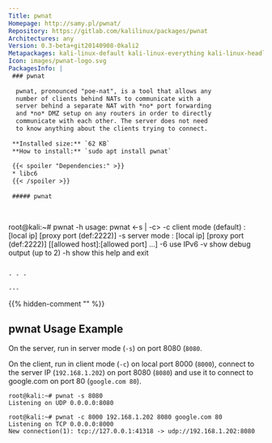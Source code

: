 ```yaml
---
Title: pwnat
Homepage: http://samy.pl/pwnat/
Repository: https://gitlab.com/kalilinux/packages/pwnat
Architectures: any
Version: 0.3-beta+git20140908-0kali2
Metapackages: kali-linux-default kali-linux-everything kali-linux-headless kali-linux-large kali-tools-post-exploitation 
Icon: images/pwnat-logo.svg
PackagesInfo: |
 ### pwnat
 
  pwnat, pronounced "poe-nat", is a tool that allows any
  number of clients behind NATs to communicate with a
  server behind a separate NAT with *no* port forwarding
  and *no* DMZ setup on any routers in order to directly
  communicate with each other. The server does not need
  to know anything about the clients trying to connect.
 
 **Installed size:** `62 KB`  
 **How to install:** `sudo apt install pwnat`  
 
 {{< spoiler "Dependencies:" >}}
 * libc6 
 {{< /spoiler >}}
 
 ##### pwnat
 
 
 ```
 root@kali:~# pwnat -h
 usage: pwnat <-s | -c> <args>
   -c    client mode (default)
         <args>: [local ip] <local port> <proxy host> [proxy port (def:2222)] <remote host> <remote port>
   -s    server mode
         <args>: [local ip] [proxy port (def:2222)] [[allowed host]:[allowed port] ...]
   -6    use IPv6
   -v    show debug output (up to 2)
   -h    show this help and exit
 ```
 
 - - -
 
---
```

{{% hidden-comment "<!--Do not edit anything above this line-->" %}}

## pwnat Usage Example

On the server, run in server mode (`-s`) on port 8080 (`8080`.

On the client, run in client mode (`-c`) on local port 8000 (`8000`), connect to the server IP (`192.168.1.202`) on port 8080 (`8080`) and use it to connect to google.com on port 80 (`google.com 80`).

```
root@kali:~# pwnat -s 8080
Listening on UDP 0.0.0.0:8080
```

```
root@kali:~# pwnat -c 8000 192.168.1.202 8080 google.com 80
Listening on TCP 0.0.0.0:8000
New connection(1): tcp://127.0.0.1:41318 -> udp://192.168.1.202:8080
```
